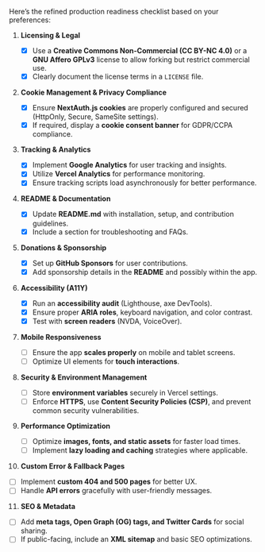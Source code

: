 Here’s the refined production readiness checklist based on your preferences:

1. **Licensing & Legal**

    - [x] Use a **Creative Commons Non-Commercial (CC BY-NC 4.0)** or a **GNU Affero GPLv3** license to allow forking but restrict commercial use.
    - [x] Clearly document the license terms in a `LICENSE` file.

2. **Cookie Management & Privacy Compliance**

    - [x] Ensure **NextAuth.js cookies** are properly configured and secured (HttpOnly, Secure, SameSite settings).
    - [x] If required, display a **cookie consent banner** for GDPR/CCPA compliance.

3. **Tracking & Analytics**

    - [x] Implement **Google Analytics** for user tracking and insights.
    - [x] Utilize **Vercel Analytics** for performance monitoring.
    - [x] Ensure tracking scripts load asynchronously for better performance.

4. **README & Documentation**

    - [x] Update **README.md** with installation, setup, and contribution guidelines.
    - [x] Include a section for troubleshooting and FAQs.

5. **Donations & Sponsorship**

    - [x] Set up **GitHub Sponsors** for user contributions.
    - [x] Add sponsorship details in the **README** and possibly within the app.

6. **Accessibility (A11Y)**

    - [x] Run an **accessibility audit** (Lighthouse, axe DevTools).
    - [x] Ensure proper **ARIA roles**, keyboard navigation, and color contrast.
    - [x] Test with **screen readers** (NVDA, VoiceOver).

7. **Mobile Responsiveness**

    - [ ] Ensure the app **scales properly** on mobile and tablet screens.
    - [ ] Optimize UI elements for **touch interactions**.

8. **Security & Environment Management**

    - [ ] Store **environment variables** securely in Vercel settings.
    - [ ] Enforce **HTTPS**, use **Content Security Policies (CSP)**, and prevent common security vulnerabilities.

9. **Performance Optimization**

    - [ ] Optimize **images, fonts, and static assets** for faster load times.
    - [ ] Implement **lazy loading and caching** strategies where applicable.

10. **Custom Error & Fallback Pages**

-   [ ] Implement **custom 404 and 500 pages** for better UX.
-   [ ] Handle **API errors** gracefully with user-friendly messages.

11. **SEO & Metadata**

-   [ ] Add **meta tags, Open Graph (OG) tags, and Twitter Cards** for social sharing.
-   [ ] If public-facing, include an **XML sitemap** and basic SEO optimizations.
